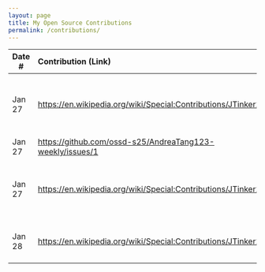 ```yaml
---
layout: page
title: My Open Source Contributions
permalink: /contributions/
---
```


<!--
Type of the contribution should be "Wikipedia edit", "OpenStreet Map feature", "Documentation", "Course website", "Blog",
"Browser Add-on", etc.

The description should include a brief summary of what you did.

The link should bring us to a public page that shows your contribution. 

Replace the first row with your own contribution. 

-->





| Date #       | Contribution (Link)  | Type  | Description |
|---|:---|:---|:---|
| Jan 27   | https://en.wikipedia.org/wiki/Special:Contributions/JTinker25    | Wikipedia    |   Added category to an uncatagorized page (Caleb & John)    |
| Jan 27   | https://github.com/ossd-s25/AndreaTang123-weekly/issues/1    |  Peer's Blog   |  Reported broken links    |
| Jan 27    |  https://en.wikipedia.org/wiki/Special:Contributions/JTinker25   | Wikipedia    | Reformatted a date to reduce ambiguity/be internally consistent     |
| Jan 28 | https://en.wikipedia.org/wiki/Special:Contributions/JTinker25 | Wikipedia | Wrote a short article on event from hometown |